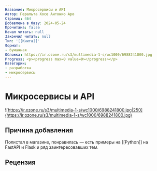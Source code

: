 ```yaml
---
Название: Микросервисы и API
Автор: Перальта Хосе Антонио Аро
Страниц: 464
Добавлена в базу: 2024-05-24
Прочитана: false
Начал читать: null
Закончил читать: null
Тип: '[[Книга]]'
Формат:
- бумажная
Обложка: https://ir.ozone.ru/s3/multimedia-1-s/wc1000/6988241800.jpg
Progress: <p><progress max=0 value=0></progress></p>
Категории:
- разработка
- микросервисы
---
```

# Микросервисы и API

![https://ir.ozone.ru/s3/multimedia-1-s/wc1000/6988241800.jpg|250](https://ir.ozone.ru/s3/multimedia-1-s/wc1000/6988241800.jpg)

## Причина добавления

Полистал в магазине, понравилась — есть примеры на [[Python]] на FastAPI и Flask и ряд заинтересовавших тем.

## Рецензия